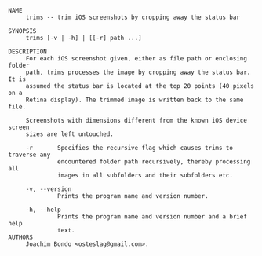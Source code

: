     NAME
         trims -- trim iOS screenshots by cropping away the status bar
    
    SYNOPSIS
         trims [-v | -h] | [[-r] path ...]
    
    DESCRIPTION
         For each iOS screenshot given, either as file path or enclosing folder
         path, trims processes the image by cropping away the status bar. It is
         assumed the status bar is located at the top 20 points (40 pixels on a
         Retina display). The trimmed image is written back to the same file.
         
         Screenshots with dimensions different from the known iOS device screen
         sizes are left untouched.
         
         -r       Specifies the recursive flag which causes trims to traverse any
                  encountered folder path recursively, thereby processing all
                  images in all subfolders and their subfolders etc.
         
         -v, --version
                  Prints the program name and version number.
         
         -h, --help
                  Prints the program name and version number and a brief help
                  text.
    AUTHORS
         Joachim Bondo <osteslag@gmail.com>.